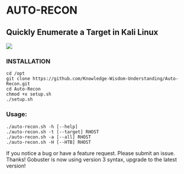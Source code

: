 # AUTO-RECON
## Quickly Enumerate a Target in Kali Linux

<img src="https://github.com/Knowledge-Wisdom-Understanding/Auto-Recon/blob/master/autorecon4.gif" />

### INSTALLATION
```
cd /opt
git clone https://github.com/Knowledge-Wisdom-Understanding/Auto-Recon.git
cd Auto-Recon
chmod +x setup.sh
./setup.sh
```

### Usage:
```
./auto-recon.sh -h [--help]
./auto-recon.sh -t [--target] RHOST
./auto-recon.sh -a [--all] RHOST
./auto-recon.sh -H [--HTB] RHOST
```
If you notice a bug or have a feature request. Please submit an issue. Thanks!
Gobuster is now using version 3 syntax, upgrade to the latest version!
